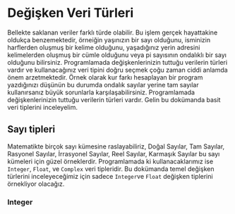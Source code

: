 # Değişken Veri Türleri

Bellekte saklanan veriler farklı türde olabilir. Bu işlem gerçek hayattakine oldukça benzemektedir, örneiğin yaşınızın bir sayı olduğunu, isminizin harflerden oluşmuş bir kelime olduğunu, yaşadığınız yerin adresini kelimelerden oluşmuş bir cümle olduğunu veya pi sayısının ondalıklı bir sayı olduğunu bilirsiniz. Programlamada değişkenlerinizin tuttuğu verilerin türleri vardır ve kullanacağınız veri tipini doğru seçmek çoğu zaman ciddi anlamda önem arzetmektedir. Örnek olarak kur farkı hesaplayan bir program yazdığınızı düşünün bu durumda ondalık sayılar yerine tam sayılar kullanırsanız büyük sorunlarla karşılaşabilirsiniz. Programlamada değişkenlerinizin tuttuğu verilerin türleri vardır. Gelin bu dokümanda basit veri tiplerini inceleyelim.

## Sayı tipleri

Matematikte birçok sayı kümesine raslayabiliriz, Doğal Sayılar, Tam Sayılar, Rasyonel Sayılar, İrrasyonel Sayılar, Reel Sayılar, Karmaşık Sayılar bu sayı kümeleri için güzel örneklerdir. Programlamada ki kullanacaklarımız ise `Integer`, `Float`, ve `Complex` veri tipleridir. Bu dokümanda temel değişken türlerini inceleyeceğimiz için sadece `Integer`ve `Float` değişken tiplerini örnekliyor olacağız.

### Integer










